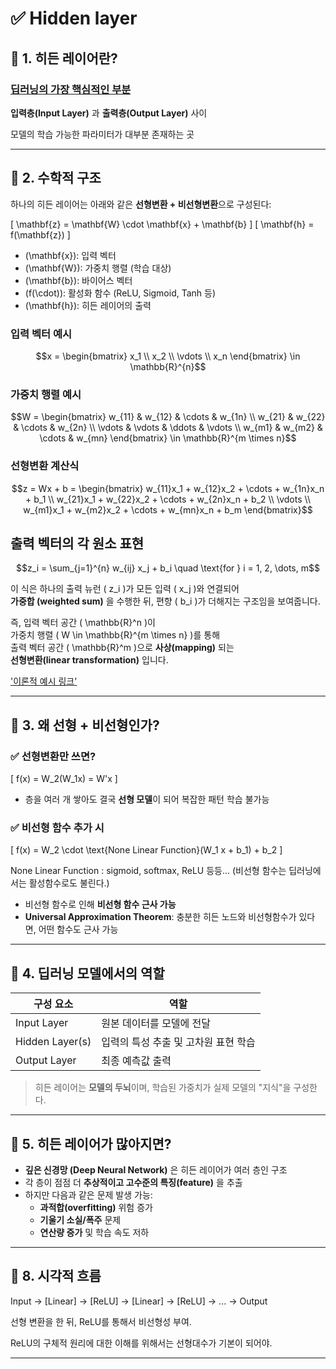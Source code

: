 # ✅  Hidden layer


## 🔷 1. 히든 레이어란?

### <u>딥러닝의 가장 핵심적인 부분</u>

**입력층(Input Layer)** 과 **출력층(Output Layer)** 사이

모델의 학습 가능한 파라미터가 대부분 존재하는 곳

---
## 🔷 2. 수학적 구조

하나의 히든 레이어는 아래와 같은 **선형변환 + 비선형변환**으로 구성된다:

\[
\mathbf{z} = \mathbf{W} \cdot \mathbf{x} + \mathbf{b}
\]
\[
\mathbf{h} = f(\mathbf{z})
\]

- \(\mathbf{x}\): 입력 벡터
- \(\mathbf{W}\): 가중치 행렬 (학습 대상)
- \(\mathbf{b}\): 바이어스 벡터
- \(f(\cdot)\): 활성화 함수 (ReLU, Sigmoid, Tanh 등)
- \(\mathbf{h}\): 히든 레이어의 출력


### 입력 벡터 예시 

```math
x = 
\begin{bmatrix}
x_1 \\
x_2 \\
\vdots \\
x_n
\end{bmatrix}
\in \mathbb{R}^{n}
```

### 가중치 행렬 예시

```math
W =
\begin{bmatrix}
w_{11} & w_{12} & \cdots & w_{1n} \\
w_{21} & w_{22} & \cdots & w_{2n} \\
\vdots & \vdots & \ddots & \vdots \\
w_{m1} & w_{m2} & \cdots & w_{mn}
\end{bmatrix}
\in \mathbb{R}^{m \times n}
```

### 선형변환 계산식

```math
z = Wx + b =
\begin{bmatrix}
w_{11}x_1 + w_{12}x_2 + \cdots + w_{1n}x_n + b_1 \\
w_{21}x_1 + w_{22}x_2 + \cdots + w_{2n}x_n + b_2 \\
\vdots \\
w_{m1}x_1 + w_{m2}x_2 + \cdots + w_{mn}x_n + b_m
\end{bmatrix}
```

## 출력 벡터의 각 원소 표현

```math
z_i = \sum_{j=1}^{n} w_{ij} x_j + b_i \quad \text{for } i = 1, 2, \dots, m
```

이 식은 하나의 출력 뉴런 \( z_i \)가 모든 입력 \( x_j \)와 연결되어  
**가중합 (weighted sum)** 을 수행한 뒤, 편향 \( b_i \)가 더해지는 구조임을 보여줍니다.

즉, 입력 벡터 공간 \( \mathbb{R}^n \)이  
가중치 행렬 \( W \in \mathbb{R}^{m \times n} \)를 통해  
출력 벡터 공간 \( \mathbb{R}^m \)으로 **사상(mapping)** 되는  
**선형변환(linear transformation)** 입니다.


['이론적 예시 링크'](./Hidden_layer_sample.md) 

---

## 🔷 3. 왜 선형 + 비선형인가?

### ✅ 선형변환만 쓰면?

\[
f(x) = W_2(W_1x) = W'x
\]

- 층을 여러 개 쌓아도 결국 **선형 모델**이 되어 복잡한 패턴 학습 불가능

### ✅ 비선형 함수 추가 시

\[
f(x) = W_2 \cdot \text{None Linear Function}(W_1 x + b_1) + b_2
\]

None Linear Function : sigmoid, softmax, ReLU 등등...
(비선형 함수는 딥러닝에서는 활성함수로도 불린다.)
- 비선형 함수로 인해 **비선형 함수 근사 가능**
- **Universal Approximation Theorem**: 충분한 히든 노드와 비선형함수가 있다면, 어떤 함수도 근사 가능

---

## 🔷 4. 딥러닝 모델에서의 역할

| 구성 요소         | 역할                                 |
|------------------|--------------------------------------|
| Input Layer       | 원본 데이터를 모델에 전달              |
| Hidden Layer(s)   | 입력의 특성 추출 및 고차원 표현 학습  |
| Output Layer      | 최종 예측값 출력                     |

> 히든 레이어는 **모델의 두뇌**이며, 학습된 가중치가 실제 모델의 "지식"을 구성한다.

---

## 🔷 5. 히든 레이어가 많아지면?

- **깊은 신경망 (Deep Neural Network)** 은 히든 레이어가 여러 층인 구조
- 각 층이 점점 더 **추상적이고 고수준의 특징(feature)** 을 추출
- 하지만 다음과 같은 문제 발생 가능:
  - **과적합(overfitting)** 위험 증가
  - **기울기 소실/폭주** 문제
  - **연산량 증가** 및 학습 속도 저하
---

## 🔷 8. 시각적 흐름

Input → [Linear] → [ReLU] → [Linear] → [ReLU] → ... → Output

선형 변환을 한 뒤, ReLU를 통해서 비선형성 부여. 

ReLU의 구체적 원리에 대한 이해를 위해서는 선형대수가 기본이 되어야.

---